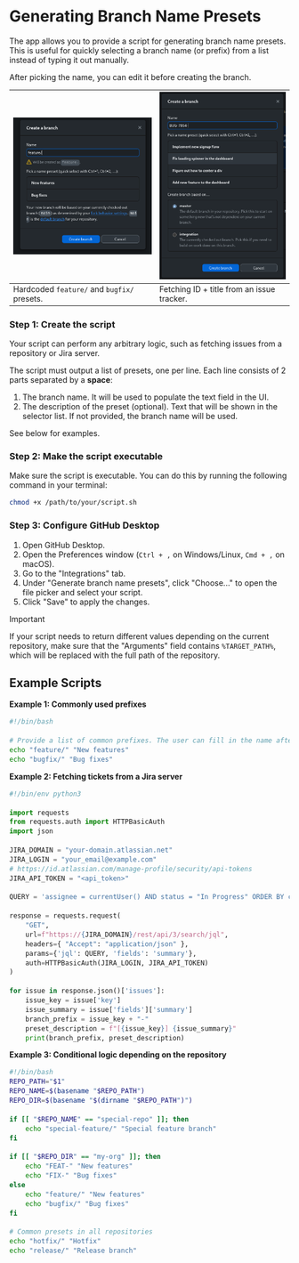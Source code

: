 # Generating Branch Name Presets

The app allows you to provide a script for generating branch name presets. This is useful for quickly selecting a branch name (or prefix) from a list instead of typing it out manually.

After picking the name, you can edit it before creating the branch.

| ![Example1](assets/branch-presets-1.png) | ![Example2](assets/branch-presets-2.png) |
|------------------------------------------|------------------------------------------|
| Hardcoded `feature/` and `bugfix/` presets. | Fetching ID + title from an issue tracker. |

### Step 1: Create the script

Your script can perform any arbitrary logic, such as fetching issues from a repository or Jira server.

The script must output a list of presets, one per line. Each line consists of 2 parts separated by a **space**:
1. The branch name. It will be used to populate the text field in the UI.
2. The description of the preset (optional). Text that will be shown in the selector list. If not provided, the branch name will be used.

See below for examples.

### Step 2: Make the script executable
Make sure the script is executable. You can do this by running the following command in your terminal:

```bash
chmod +x /path/to/your/script.sh
```

### Step 3: Configure GitHub Desktop

1. Open GitHub Desktop.
1. Open the Preferences window (`Ctrl + ,` on Windows/Linux, `Cmd + ,` on macOS).
1. Go to the "Integrations" tab.
1. Under "Generate branch name presets", click "Choose..." to open the file picker and select your script.
1. Click "Save" to apply the changes.

> [!IMPORTANT]
> If your script needs to return different values depending on the current repository, make sure that the "Arguments" field contains `%TARGET_PATH%`, which will be replaced with the full path of the repository.

## Example Scripts

**Example 1: Commonly used prefixes**

```bash
#!/bin/bash

# Provide a list of common prefixes. The user can fill in the name after selecting a prefix
echo "feature/" "New features"
echo "bugfix/" "Bug fixes"
```

**Example 2: Fetching tickets from a Jira server**

```py
#!/bin/env python3

import requests
from requests.auth import HTTPBasicAuth
import json

JIRA_DOMAIN = "your-domain.atlassian.net"
JIRA_LOGIN = "your_email@example.com"
# https://id.atlassian.com/manage-profile/security/api-tokens
JIRA_API_TOKEN = "<api_token>"

QUERY = 'assignee = currentUser() AND status = "In Progress" ORDER BY created DESC'

response = requests.request(
    "GET",
    url=f"https://{JIRA_DOMAIN}/rest/api/3/search/jql",
    headers={ "Accept": "application/json" },
    params={'jql': QUERY, 'fields': 'summary'},
    auth=HTTPBasicAuth(JIRA_LOGIN, JIRA_API_TOKEN)
)

for issue in response.json()['issues']:
    issue_key = issue['key']
    issue_summary = issue['fields']['summary']
    branch_prefix = issue_key + "-"
    preset_description = f"[{issue_key}] {issue_summary}"
    print(branch_prefix, preset_description)
```

**Example 3: Conditional logic depending on the repository**

```bash
#!/bin/bash
REPO_PATH="$1"
REPO_NAME=$(basename "$REPO_PATH")
REPO_DIR=$(basename "$(dirname "$REPO_PATH")")

if [[ "$REPO_NAME" == "special-repo" ]]; then
    echo "special-feature/" "Special feature branch"
fi

if [[ "$REPO_DIR" == "my-org" ]]; then
    echo "FEAT-" "New features"
    echo "FIX-" "Bug fixes"
else
    echo "feature/" "New features"
    echo "bugfix/" "Bug fixes"
fi

# Common presets in all repositories
echo "hotfix/" "Hotfix"
echo "release/" "Release branch"
```
